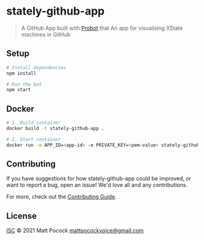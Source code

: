 # stately-github-app

> A GitHub App built with [Probot](https://github.com/probot/probot) that An app for visualising XState machines in GitHub

## Setup

```sh
# Install dependencies
npm install

# Run the bot
npm start
```

## Docker

```sh
# 1. Build container
docker build -t stately-github-app .

# 2. Start container
docker run -e APP_ID=<app-id> -e PRIVATE_KEY=<pem-value> stately-github-app
```

## Contributing

If you have suggestions for how stately-github-app could be improved, or want to report a bug, open an issue! We'd love all and any contributions.

For more, check out the [Contributing Guide](CONTRIBUTING.md).

## License

[ISC](LICENSE) © 2021 Matt Pocock <mattpocockvoice@gmail.com>
